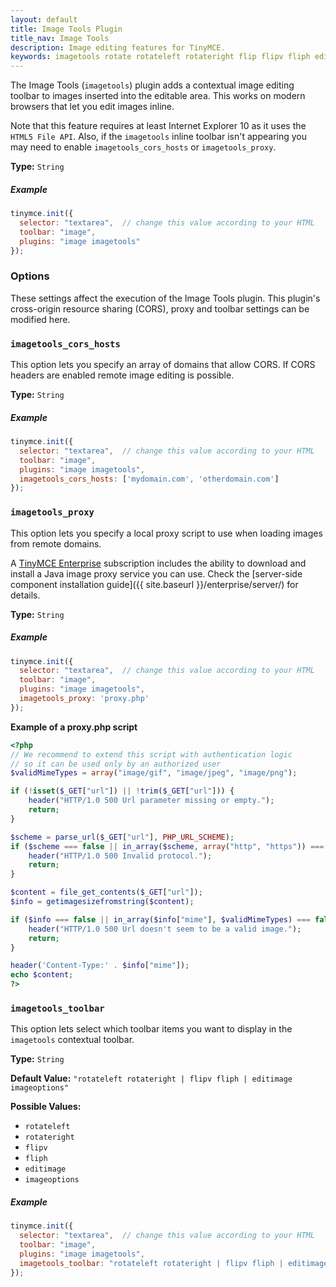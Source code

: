 ```yaml
---
layout: default
title: Image Tools Plugin
title_nav: Image Tools
description: Image editing features for TinyMCE.
keywords: imagetools rotate rotateleft rotateright flip flipv fliph editimage imageoptions
---
```


The Image Tools (`imagetools`) plugin adds a contextual image editing toolbar to images inserted into the editable area. This works on modern browsers that let you edit images inline.

Note that this feature requires at least Internet Explorer 10 as it uses the `HTML5 File API`. Also, if the `imagetools` inline toolbar isn't appearing you may need to enable `imagetools_cors_hosts` or `imagetools_proxy`.

**Type:** `String`

##### Example

```js
tinymce.init({
  selector: "textarea",  // change this value according to your HTML
  toolbar: "image",
  plugins: "image imagetools"
});
```

### Options

These settings affect the execution of the Image Tools plugin. This plugin's cross-origin resource sharing (CORS), proxy and toolbar settings can be modified here.

### `imagetools_cors_hosts`

This option lets you specify an array of domains that allow CORS. If CORS headers are enabled remote image editing is possible.

**Type:** `String`

##### Example

```js
tinymce.init({
  selector: "textarea",  // change this value according to your HTML
  toolbar: "image",
  plugins: "image imagetools",
  imagetools_cors_hosts: ['mydomain.com', 'otherdomain.com']
});
```

### `imagetools_proxy`

This option lets you specify a local proxy script to use when loading images from remote domains.

A [TinyMCE Enterprise](http://www.tinymce.com/pricing/) subscription includes the ability to download and install a Java image proxy service you can use.
Check the [server-side component installation guide]({{ site.baseurl }}/enterprise/server/) for details.

**Type:** `String`

##### Example

```js
tinymce.init({
  selector: "textarea",  // change this value according to your HTML
  toolbar: "image",
  plugins: "image imagetools",
  imagetools_proxy: 'proxy.php'
});
```

**Example of a proxy.php script**

```php
<?php
// We recommend to extend this script with authentication logic
// so it can be used only by an authorized user
$validMimeTypes = array("image/gif", "image/jpeg", "image/png");

if (!isset($_GET["url"]) || !trim($_GET["url"])) {
    header("HTTP/1.0 500 Url parameter missing or empty.");
    return;
}

$scheme = parse_url($_GET["url"], PHP_URL_SCHEME);
if ($scheme === false || in_array($scheme, array("http", "https")) === false) {
    header("HTTP/1.0 500 Invalid protocol.");
    return;
}

$content = file_get_contents($_GET["url"]);
$info = getimagesizefromstring($content);

if ($info === false || in_array($info["mime"], $validMimeTypes) === false) {
    header("HTTP/1.0 500 Url doesn't seem to be a valid image.");
    return;
}

header('Content-Type:' . $info["mime"]);
echo $content;
?>
```

### `imagetools_toolbar`

This option lets select which toolbar items you want to display in the `imagetools` contextual toolbar.

**Type:** `String`

**Default Value:** `"rotateleft rotateright | flipv fliph | editimage imageoptions"`

**Possible Values:**

* `rotateleft`
* `rotateright`
* `flipv`
* `fliph`
* `editimage`
* `imageoptions`

##### Example

```js
tinymce.init({
  selector: "textarea",  // change this value according to your HTML
  toolbar: "image",
  plugins: "image imagetools",
  imagetools_toolbar: "rotateleft rotateright | flipv fliph | editimage imageoptions"
});
```
